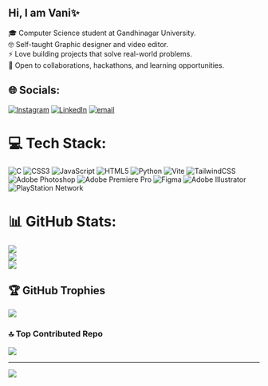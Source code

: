 ## Hi, I am Vani✨

🎓 Computer Science student at Gandhinagar University.<br /> 
🤓 Self-taught Graphic designer and video editor.<br /> 
⚡ Love building projects that solve real-world problems.<br /> 
🤝 Open to collaborations, hackathons, and learning opportunities.<br />


## 🌐 Socials:
[![Instagram](https://img.shields.io/badge/Instagram-%23E4405F.svg?logo=Instagram&logoColor=white)](https://www.instagram.com/vanidotjpg?igsh=MXJlcjJ3ajlwOTN4YQ==) [![LinkedIn](https://img.shields.io/badge/LinkedIn-%230077B5.svg?logo=linkedin&logoColor=white)](https://linkedin.com/in/www.linkedin.com/in/vani-sharma-00934930b) [![email](https://img.shields.io/badge/Email-D14836?logo=gmail&logoColor=white)](mailto:vsharma240606@gmail.com) 

# 💻 Tech Stack:
![C](https://img.shields.io/badge/c-%2300599C.svg?style=for-the-badge&logo=c&logoColor=white) ![CSS3](https://img.shields.io/badge/css3-%231572B6.svg?style=for-the-badge&logo=css3&logoColor=white) ![JavaScript](https://img.shields.io/badge/javascript-%23323330.svg?style=for-the-badge&logo=javascript&logoColor=%23F7DF1E) ![HTML5](https://img.shields.io/badge/html5-%23E34F26.svg?style=for-the-badge&logo=html5&logoColor=white) ![Python](https://img.shields.io/badge/python-3670A0?style=for-the-badge&logo=python&logoColor=ffdd54) ![Vite](https://img.shields.io/badge/vite-%23646CFF.svg?style=for-the-badge&logo=vite&logoColor=white) ![TailwindCSS](https://img.shields.io/badge/tailwindcss-%2338B2AC.svg?style=for-the-badge&logo=tailwind-css&logoColor=white) ![Adobe Photoshop](https://img.shields.io/badge/adobe%20photoshop-%2331A8FF.svg?style=for-the-badge&logo=adobe%20photoshop&logoColor=white) ![Adobe Premiere Pro](https://img.shields.io/badge/Adobe%20Premiere%20Pro-9999FF.svg?style=for-the-badge&logo=Adobe%20Premiere%20Pro&logoColor=white) ![Figma](https://img.shields.io/badge/figma-%23F24E1E.svg?style=for-the-badge&logo=figma&logoColor=white) ![Adobe Illustrator](https://img.shields.io/badge/adobe%20illustrator-%23FF9A00.svg?style=for-the-badge&logo=adobe%20illustrator&logoColor=white) ![PlayStation Network](https://img.shields.io/badge/PSN-%230070D1.svg?style=for-the-badge&logo=Playstation&logoColor=white)
# 📊 GitHub Stats:
![](https://github-readme-stats.vercel.app/api?username=vanisharma24&theme=blue_navy&hide_border=false&include_all_commits=false&count_private=false)<br/>
![](https://nirzak-streak-stats.vercel.app/?user=vanisharma24&theme=blue_navy&hide_border=false)<br/>
![](https://github-readme-stats.vercel.app/api/top-langs/?username=vanisharma24&theme=blue_navy&hide_border=false&include_all_commits=false&count_private=false&layout=compact)

## 🏆 GitHub Trophies
![](https://github-profile-trophy.vercel.app/?username=vanisharma24&theme=transparent&no-frame=false&no-bg=true&margin-w=4)

### 🔝 Top Contributed Repo
![](https://github-contributor-stats.vercel.app/api?username=vanisharma24&limit=5&theme=dark&combine_all_yearly_contributions=true)

---
[![](https://visitcount.itsvg.in/api?id=vanisharma24&icon=0&color=0)](https://visitcount.itsvg.in)

